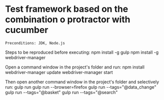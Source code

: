 # Test framework based on the combination o protractor with cucumber

`Preconditions: JDK, Node.js`

Steps to be reproduced before executing:
    npm install -g gulp
    npm install -g webdriver-manager

Open a command window in the project's folder and run:
    npm install
    webdriver-manager update
    webdriver-manager start 

Then open another command window in the project's folder and selectively run:
    gulp run
    gulp run --browser=firefox
    gulp run --tags="@data_change"
    gulp run --tags="@basket"
    gulp run --tags="@search"
